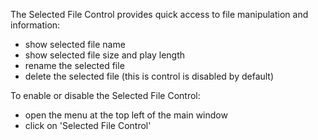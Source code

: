 The Selected File Control provides quick access to file manipulation and information:
- show selected file name
- show selected file size and play length
- rename the selected file
- delete the selected file
(this is control is disabled by default)

To enable or disable the Selected File Control:
- open the menu at the top left of the main window
- click on 'Selected File Control'